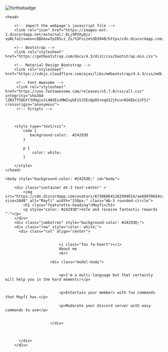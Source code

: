 <img alt="forthebadge" src="https://forthebadge.com/images/badges/made-with-javascript.svg">

    <head>
              
        <!-- import the webpage's javascript file -->
        <link rel="icon" href="https://images-ext-1.discordapp.net/external/_6Lj9PUXyQjz-vpNLfaIivweovcQBXmswTpZOScz_Zs/%3Fsize%3D2048/https/cdn.discordapp.com/avatars/575720609984544782/9183b41f2a982b3e643c50a801a37d1b.png">

        <!-- Bootstrap -->
        <link rel="stylesheet" href="https://getbootstrap.com/docs/4.3/dist/css/bootstrap.min.css">

        <!-- Material Design Bootstrap -->
        <link rel="stylesheet" href="https://cdnjs.cloudflare.com/ajax/libs/mdbootstrap/4.4.3/css/mdb.min.css">

         <!-- Font Awesome -->
         <link rel="stylesheet" href="https://use.fontawesome.com/releases/v5.7.0/css/all.css" integrity="sha384-lZN37f5QGtY3VHgisS14W3ExzMWZxybE1SJSEsQp9S+oqd12jhcu+A56Ebc1zFSJ" crossorigin="anonymous"> 
         <!-- Scripts -->
        
        
        
        <style type="text/css">
            code {
               background-color:  #24293D
            }
            
            p {
            	color: white;
            }

        </style>
    </head>

    <body style="background-color: #24293D;" id="body">

        <div class="container mt-3 text-center" >
            <img src="https://cdn.discordapp.com/avatars/673960641261994014/ae69070654cec8927f4e017aca09dc94.png?size=2048" alt="Mayfi" width="150px;" class="mb-3 rounded-circle">  
            <h1 class="featurette-heading">Mayfi</h1>
            <p style="color: #24293D">Vote and receive fantastic rewards ^-^</p>
        </div>
        <div class="jumbotron" style="background-color: #24293D;">
        <div class="row" style="color: white;">
          <div class="col" align="center">


                            <i class="fas fa-heart"></i>
                            About me
                            <br>
 
                        <div class="modal-body">
                        

                            <p>I'm a multi-language bot that certainly will help you in the hard moments!</p>
                            

                            <p>Entertain your members with fun commands that Mayfi has.</p>
                            
                            <p>Moderate your discord server with easy commands to use</p>


                        </div>
          
            
            
          </div>
        </div>
      
        


</body>


